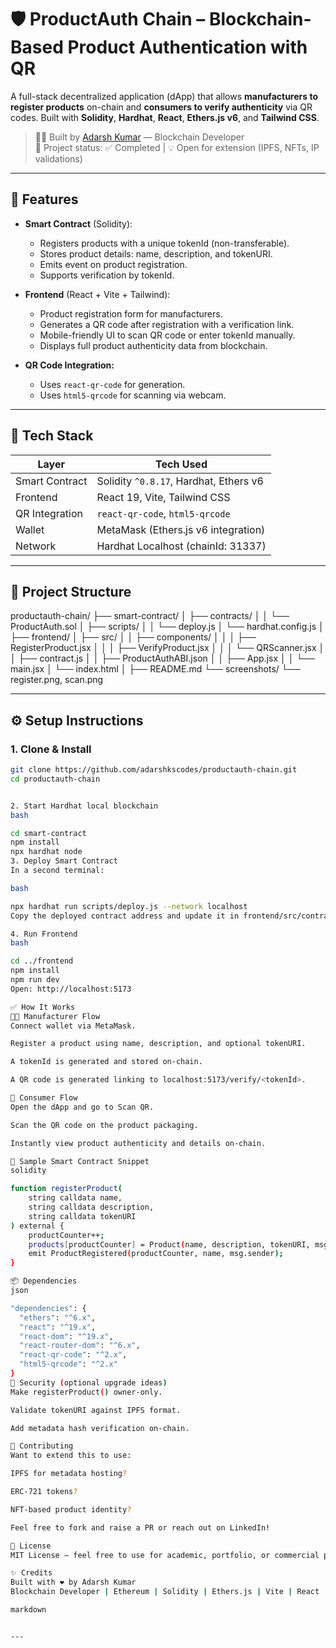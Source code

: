 # 🛡️ ProductAuth Chain – Blockchain-Based Product Authentication with QR

A full-stack decentralized application (dApp) that allows **manufacturers to register products** on-chain and **consumers to verify authenticity** via QR codes. Built with **Solidity**, **Hardhat**, **React**, **Ethers.js v6**, and **Tailwind CSS**.

> 👨‍💻 Built by [Adarsh Kumar](https://github.com/adarshkscodes) — Blockchain Developer  
> 🔐 Project status: ✅ Completed | 💡 Open for extension (IPFS, NFTs, IP validations)

---

## 🚀 Features

- **Smart Contract** (Solidity):
  - Registers products with a unique tokenId (non-transferable).
  - Stores product details: name, description, and tokenURI.
  - Emits event on product registration.
  - Supports verification by tokenId.

- **Frontend** (React + Vite + Tailwind):
  - Product registration form for manufacturers.
  - Generates a QR code after registration with a verification link.
  - Mobile-friendly UI to scan QR code or enter tokenId manually.
  - Displays full product authenticity data from blockchain.

- **QR Code Integration:**
  - Uses `react-qr-code` for generation.
  - Uses `html5-qrcode` for scanning via webcam.

---

## 🧠 Tech Stack

| Layer         | Tech Used                               |
|--------------|------------------------------------------|
| Smart Contract | Solidity `^0.8.17`, Hardhat, Ethers v6 |
| Frontend       | React 19, Vite, Tailwind CSS           |
| QR Integration | `react-qr-code`, `html5-qrcode`        |
| Wallet         | MetaMask (Ethers.js v6 integration)    |
| Network        | Hardhat Localhost (chainId: 31337)     |

---

## 📂 Project Structure

productauth-chain/
├── smart-contract/
│ ├── contracts/
│ │ └── ProductAuth.sol
│ ├── scripts/
│ │ └── deploy.js
│ └── hardhat.config.js
│
├── frontend/
│ ├── src/
│ │ ├── components/
│ │ │ ├── RegisterProduct.jsx
│ │ │ ├── VerifyProduct.jsx
│ │ │ └── QRScanner.jsx
│ │ ├── contract.js
│ │ ├── ProductAuthABI.json
│ │ ├── App.jsx
│ │ └── main.jsx
│ └── index.html
│
├── README.md
└── screenshots/
└── register.png, scan.png


---

## ⚙️ Setup Instructions

### 1. Clone & Install

```bash
git clone https://github.com/adarshkscodes/productauth-chain.git
cd productauth-chain


2. Start Hardhat local blockchain
bash

cd smart-contract
npm install
npx hardhat node
3. Deploy Smart Contract
In a second terminal:

bash

npx hardhat run scripts/deploy.js --network localhost
Copy the deployed contract address and update it in frontend/src/contract.js

4. Run Frontend
bash

cd ../frontend
npm install
npm run dev
Open: http://localhost:5173

✅ How It Works
👨‍🏭 Manufacturer Flow
Connect wallet via MetaMask.

Register a product using name, description, and optional tokenURI.

A tokenId is generated and stored on-chain.

A QR code is generated linking to localhost:5173/verify/<tokenId>.

📱 Consumer Flow
Open the dApp and go to Scan QR.

Scan the QR code on the product packaging.

Instantly view product authenticity and details on-chain.

📌 Sample Smart Contract Snippet
solidity

function registerProduct(
    string calldata name,
    string calldata description,
    string calldata tokenURI
) external {
    productCounter++;
    products[productCounter] = Product(name, description, tokenURI, msg.sender);
    emit ProductRegistered(productCounter, name, msg.sender);
}

📦 Dependencies
json

"dependencies": {
  "ethers": "^6.x",
  "react": "^19.x",
  "react-dom": "^19.x",
  "react-router-dom": "^6.x",
  "react-qr-code": "^2.x",
  "html5-qrcode": "^2.x"
}
🔐 Security (optional upgrade ideas)
Make registerProduct() owner-only.

Validate tokenURI against IPFS format.

Add metadata hash verification on-chain.

🤝 Contributing
Want to extend this to use:

IPFS for metadata hosting?

ERC-721 tokens?

NFT-based product identity?

Feel free to fork and raise a PR or reach out on LinkedIn!

📃 License
MIT License – feel free to use for academic, portfolio, or commercial prototypes.

✨ Credits
Built with ❤️ by Adarsh Kumar
Blockchain Developer | Ethereum | Solidity | Ethers.js | Vite | React

markdown


---
